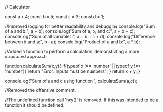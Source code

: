 // Calculator

const a = 4;
const b = 5;
const c = 3;
const d = 1;

//Improved logging for better readability and debugging
console.log("Sum of a and b:", a + b);
console.log("Sum of a, b, and c:", a + b + c);
console.log("Sum of all variables:", a + b + c + d);
console.log("Difference between b and a:", b - a);
console.log("Product of a and b:", a * b);

//Added a function to perform a calculation, demonstrating a more structured approach.

function calculateSum(x,y){
  if(typeof x !== 'number' || typeof y !== 'number'){
    return "Error: Inputs must be numbers";
  }
  return x + y;
}

console.log("Sum of a and c using function:", calculateSum(a,c));

//Removed the offensive comment.


//The undefined function call 'hey()' is removed.  If this was intended to be a function it should be defined.